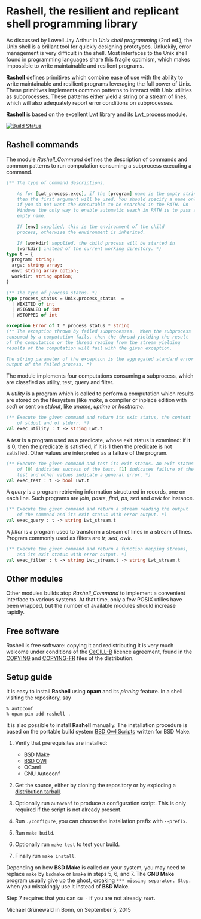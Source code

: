 # Rashell, the resilient and replicant shell programming library

As discussed by Lowell Jay Arthur in *Unix shell programming*
(2nd ed.), the Unix shell is a brillant tool for quickly
designing prototypes.  Unluckily, error management is very
difficult in the shell.  Most interfaces to the Unix shell found in
programming languages share this fragile optimism, which makes
impossible to write maintainable and resilient programs.

**Rashell** defines primitives which combine ease of use with the
ability to write maintainable and resilient programs leveraging the
full power of Unix.  These primitives implements common patterns to
interact with Unix utilities as subprocesses. These patterns either
yield a string or a stream of lines, which will also adequately report
error conditions on subprocesses.

**Rashell** is based on the excellent [Lwt][lwt-home] library and its
[Lwt_process][lwt-process] module.

[![Build Status](https://travis-ci.org/michipili/rashell.svg?branch=master)](https://travis-ci.org/michipili/rashell?branch=master)


## Rashell commands

The module *Rashell_Command* defines the description of commands and
common patterns to run computation consuming a subprocess executing a
command.

```ocaml
(** The type of command descriptions.

    As for [Lwt_process.exec], if the [program] name is the empty string,
    then the first argument will be used. You should specify a name only
    if you do not want the executable to be searched in the PATH. On
    Windows the only way to enable automatic seach in PATH is to pass an
    empty name.

    If [env] supplied, this is the environment of the child
    process, otherwise the environment is inherited.

    If [workdir] supplied, the child process will be started in
    [workdir] instead of the current working directory. *)
type t = {
  program: string;
  argv: string array;
  env: string array option;
  workdir: string option;
}

(** The type of process status. *)
type process_status = Unix.process_status  =
  | WEXITED of int
  | WSIGNALED of int
  | WSTOPPED of int

exception Error of t * process_status * string
(** The exception thrown by failed subprocesses.  When the subprocess
consumed by a computation fails, then the thread yielding the result
of the computation or the thread reading from the stream yielding
results of the computation will fail with the given exception.

The string parameter of the exception is the aggregated standard error
output of the failed process. *)
```

The module implements four computations consuming a subprocess, which
are classfied as utility, test, query and filter.

A *utility* is a program which is called to perform a computation
which results are stored on the filesystem (like *make*, a compiler or
inplace edition with *sed*) or sent on *stdout*, like *uname*,
*uptime* or *hostname*.

```ocaml
(** Execute the given command and return its exit status, the content
    of stdout and of stderr. *)
val exec_utility : t -> string Lwt.t
```

A *test* is a program used as a predicate, whose exit status is
examined: if it is 0, then the predicate is satisfied, if it is 1 then
the predicate is not satisfied. Other values are interpreted as a
failure of the program.

```ocaml
(** Execute the given command and test its exit status. An exit status
    of [0] indicates success of the test, [1] indicates failure of the
    test and other values indicate a general error. *)
val exec_test : t -> bool Lwt.t
```

A *query* is a program retrieving information structured in records,
one on each line.  Such programs are *join*, *paste*, *find*, *ps*,
*sed* and *awk* for instance.

```ocaml
(** Execute the given command and return a stream reading the output
    of the command and its exit status with error output. *)
val exec_query : t -> string Lwt_stream.t
```

A *filter* is a program used to transform a stream of lines in a
stream of lines.  Program commonly used as filters are *tr*, *sed*,
*awk*.

```ocaml
(** Execute the given command and return a function mapping streams,
    and its exit status with error output. *)
val exec_filter : t -> string Lwt_stream.t -> string Lwt_stream.t
```


## Other modules

Other modules builds atop *Rashell_Command* to implement a convenient
interface to various systems.  At that time, only a few POSIX utilies
have been wrapped, but the number of available modules should
increase rapidly.


## Free software

Rashell is free software: copying it and redistributing it is
very much welcome under conditions of the [CeCILL-B][licence-url]
licence agreement, found in the [COPYING][licence-en] and
[COPYING-FR][licence-fr] files of the distribution.


## Setup guide

It is easy to install **Rashell** using **opam** and its *pinning*
feature.  In a shell visiting the repository, say

```console
% autoconf
% opam pin add rashell .
```

It is also possible to install **Rashell** manually.
The installation procedure is based on the portable build system
[BSD Owl Scripts][bsdowl-home] written for BSD Make.

1. Verify that prerequisites are installed:
   - BSD Make
   - [BSD OWl][bsdowl-install]
   - OCaml
   - GNU Autoconf

2. Get the source, either by cloning the repository or by exploding a
   [distribution tarball](releases).

3. Optionally run `autoconf` to produce a configuration script. This
   is only required if the script is not already present.

4. Run `./configure`, you can choose the installation prefix with
   `--prefix`.

5. Run `make build`.

6. Optionally run `make test` to test your build.

7. Finally run `make install`.

Depending on how **BSD Make** is called on your system, you may need to
replace `make` by `bsdmake` or `bmake` in steps 5, 6, and 7.
The **GNU Make** program usually give up the ghost, croaking
`*** missing separator. Stop.` when you mistakingly use it instead of
**BSD Make**.

Step 7 requires that you can `su -` if you are not already `root`.


Michael Grünewald in Bonn, on September 5, 2015


  [licence-url]:        http://www.cecill.info/licences/Licence_CeCILL-B_V1-en.html
  [licence-en]:         COPYING
  [licence-fr]:         COPYING-FR
  [bsdowl-home]:        https://github.com/michipili/bsdowl
  [bsdowl-install]:     https://github.com/michipili/bsdowl/wiki/Install
  [lwt-home]:           http://ocsigen.org/lwt/
  [lwt-process]:        http://ocsigen.org/lwt/2.5.0/api/Lwt_process
